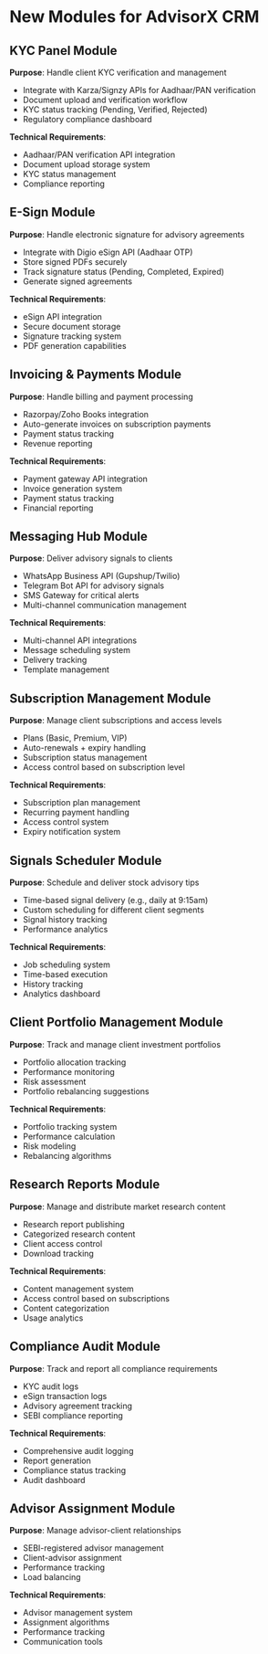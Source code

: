 # New Modules for AdvisorX CRM

## KYC Panel Module
**Purpose**: Handle client KYC verification and management
- Integrate with Karza/Signzy APIs for Aadhaar/PAN verification
- Document upload and verification workflow
- KYC status tracking (Pending, Verified, Rejected)
- Regulatory compliance dashboard

**Technical Requirements**:
- Aadhaar/PAN verification API integration
- Document upload storage system
- KYC status management
- Compliance reporting

## E-Sign Module
**Purpose**: Handle electronic signature for advisory agreements
- Integrate with Digio eSign API (Aadhaar OTP)
- Store signed PDFs securely
- Track signature status (Pending, Completed, Expired)
- Generate signed agreements

**Technical Requirements**:
- eSign API integration
- Secure document storage
- Signature tracking system
- PDF generation capabilities

## Invoicing & Payments Module
**Purpose**: Handle billing and payment processing
- Razorpay/Zoho Books integration
- Auto-generate invoices on subscription payments
- Payment status tracking
- Revenue reporting

**Technical Requirements**:
- Payment gateway API integration
- Invoice generation system
- Payment status tracking
- Financial reporting

## Messaging Hub Module
**Purpose**: Deliver advisory signals to clients
- WhatsApp Business API (Gupshup/Twilio)
- Telegram Bot API for advisory signals
- SMS Gateway for critical alerts
- Multi-channel communication management

**Technical Requirements**:
- Multi-channel API integrations
- Message scheduling system
- Delivery tracking
- Template management

## Subscription Management Module
**Purpose**: Manage client subscriptions and access levels
- Plans (Basic, Premium, VIP)
- Auto-renewals + expiry handling
- Subscription status management
- Access control based on subscription level

**Technical Requirements**:
- Subscription plan management
- Recurring payment handling
- Access control system
- Expiry notification system

## Signals Scheduler Module
**Purpose**: Schedule and deliver stock advisory tips
- Time-based signal delivery (e.g., daily at 9:15am)
- Custom scheduling for different client segments
- Signal history tracking
- Performance analytics

**Technical Requirements**:
- Job scheduling system
- Time-based execution
- History tracking
- Analytics dashboard

## Client Portfolio Management Module
**Purpose**: Track and manage client investment portfolios
- Portfolio allocation tracking
- Performance monitoring
- Risk assessment
- Portfolio rebalancing suggestions

**Technical Requirements**:
- Portfolio tracking system
- Performance calculation
- Risk modeling
- Rebalancing algorithms

## Research Reports Module
**Purpose**: Manage and distribute market research content
- Research report publishing
- Categorized research content
- Client access control
- Download tracking

**Technical Requirements**:
- Content management system
- Access control based on subscriptions
- Content categorization
- Usage analytics

## Compliance Audit Module
**Purpose**: Track and report all compliance requirements
- KYC audit logs
- eSign transaction logs
- Advisory agreement tracking
- SEBI compliance reporting

**Technical Requirements**:
- Comprehensive audit logging
- Report generation
- Compliance status tracking
- Audit dashboard

## Advisor Assignment Module
**Purpose**: Manage advisor-client relationships
- SEBI-registered advisor management
- Client-advisor assignment
- Performance tracking
- Load balancing

**Technical Requirements**:
- Advisor management system
- Assignment algorithms
- Performance tracking
- Communication tools